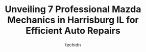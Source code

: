 ---
layout: ampstory
image: https://images.unsplash.com/photo-1508048236731-b5ef91f7840c?ixlib=rb-4.0.3&ixid=MnwxMjA3fDB8MHxwaG90by1wYWdlfHx8fGVufDB8fHx8&auto=format&fit=crop&w=640&h=853&q=80
author: techidn
featured: false
description: For top-quality automotive repairs and maintenance, visit the 7 best Mazda Mechanic in Harrisburg IL, USA. Their reputation for excellence and their dedication to customer satisfaction make 
title: Unveiling 7 Professional Mazda Mechanics in Harrisburg IL for Efficient Auto Repairs
cover:
   title: Unveiling 7 Professional Mazda Mechanics in Harrisburg IL for Efficient Auto Repairs
   subtitle: Rickpate
   background: https://images.unsplash.com/photo-1508048236731-b5ef91f7840c?ixlib=rb-4.0.3&ixid=MnwxMjA3fDB8MHxwaG90by1wYWdlfHx8fGVufDB8fHx8&auto=format&fit=crop&w=640&h=853&q=80

pages: 
 - layout: thirds
   top: <h1>#1 NAPA Auto Parts - Auto Tire & Parts</h1>
   bottom: "<p>Great help..very nice an knowledgeable workers EXSPECIALLY Thankful to Brazel for his help</p>"
   background: https://www.knot35.com/toplist/wp-content/uploads/2023/06/best-mazda-mechanic-1-in-harrisburg-il-1685835953.jpeg
   backgroundblur: true
 - layout: thirds
   top: <h1>#2 Sherrods Collision Center</h1>
   bottom: "<p>704 S Mill St, Harrisburg, IL 62946, United States</p>"
   background: https://www.knot35.com/toplist/wp-content/uploads/2023/06/best-mazda-mechanic-2-in-harrisburg-il-1685835954.jpeg
   cta:
      link: https://www.knot35.com/toplist/unveiling-7-professional-mazda-mechanics-in-harrisburg-il-for-efficient-auto-repairs/
      text: Unveiling 7 Professional Mazda Mechanics in Harrisburg IL for Efficient Auto Repairs
 - layout: thirds
   top: <h1>#3 West Side Auto LLC</h1>
   bottom: "<p>5735 IL-145, Harrisburg, IL 62946, United States</p>"
   background: https://www.knot35.com/toplist/wp-content/uploads/2023/06/best-mazda-mechanic-3-in-harrisburg-il-1685835954.jpeg
   cta:
      link: https://www.knot35.com/toplist/unveiling-7-professional-mazda-mechanics-in-harrisburg-il-for-efficient-auto-repairs/
      text: Unveiling 7 Professional Mazda Mechanics in Harrisburg IL for Efficient Auto Repairs
 - layout: thirds
   top: <h1>#4 Nugents Auto Shop & Accessories</h1>
   bottom: "<p>2555 Ledford Rd, Harrisburg, IL 62946, United States</p>"
   background: https://images.unsplash.com/photo-1496096265110-f83ad7f96608?ixlib=rb-4.0.3&ixid=MnwxMjA3fDB8MHxwaG90by1wYWdlfHx8fGVufDB8fHx8&auto=format&fit=crop&w=640&h=853&q=80
   cta:
      link: https://www.knot35.com/toplist/unveiling-7-professional-mazda-mechanics-in-harrisburg-il-for-efficient-auto-repairs/
      text: Unveiling 7 Professional Mazda Mechanics in Harrisburg IL for Efficient Auto Repairs
 - layout: thirds
   top: <h1>#5 J R Auto Repair</h1>
   bottom: "<p>101 Rose St, Harrisburg, IL 62946, United States</p>"
   background: https://images.unsplash.com/photo-1549241520-425e3dfc01cb?ixlib=rb-4.0.3&ixid=MnwxMjA3fDB8MHxwaG90by1wYWdlfHx8fGVufDB8fHx8&auto=format&fit=crop&w=640&h=853&q=80
   cta:
      link: https://www.knot35.com/toplist/unveiling-7-professional-mazda-mechanics-in-harrisburg-il-for-efficient-auto-repairs/
      text: Unveiling 7 Professional Mazda Mechanics in Harrisburg IL for Efficient Auto Repairs
 - layout: thirds
   top: <h1>#6 Sherrods Body Shop</h1>
   bottom: "<p>125 Dorris Heights Rd, Harrisburg, IL 62946, United States</p>"
   background: https://images.unsplash.com/photo-1533735380053-eb8d0759b24a?ixlib=rb-4.0.3&ixid=MnwxMjA3fDB8MHxwaG90by1wYWdlfHx8fGVufDB8fHx8&auto=format&fit=crop&w=640&h=853&q=80
   cta:
      link: https://www.knot35.com/toplist/unveiling-7-professional-mazda-mechanics-in-harrisburg-il-for-efficient-auto-repairs/
      text: Unveiling 7 Professional Mazda Mechanics in Harrisburg IL for Efficient Auto Repairs
 - layout: thirds
   top: <h1>#7 Outback Automotive</h1>
   bottom: "<p>901a S Land St, Harrisburg, IL 62946, United States</p>"
   background: https://images.unsplash.com/photo-1527066579998-dbbae57f45ce?ixlib=rb-4.0.3&ixid=MnwxMjA3fDB8MHxwaG90by1wYWdlfHx8fGVufDB8fHx8&auto=format&fit=crop&w=640&h=853&q=80
   cta:
      link: https://www.knot35.com/toplist/unveiling-7-professional-mazda-mechanics-in-harrisburg-il-for-efficient-auto-repairs/
      text: Unveiling 7 Professional Mazda Mechanics in Harrisburg IL for Efficient Auto Repairs
 - layout: thirds
   middle: Continue reading...
   background: https://images.unsplash.com/photo-1564951434112-64d74cc2a2d7?ixlib=rb-4.0.3&ixid=MnwxMjA3fDB8MHxwaG90by1wYWdlfHx8fGVufDB8fHx8&auto=format&fit=crop&w=640&h=853&q=80
   cta:
      link: https://www.knot35.com/toplist/unveiling-7-professional-mazda-mechanics-in-harrisburg-il-for-efficient-auto-repairs/
      text: Unveiling 7 Professional Mazda Mechanics in Harrisburg IL for Efficient Auto Repairs
      
---
